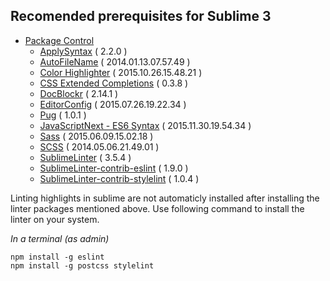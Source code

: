 ## Recomended prerequisites for Sublime 3 ##
- [Package Control](https://packagecontrol.io/installation)
    - [ApplySyntax](github.com/facelessuser/ApplySyntax) ( 2.2.0 )
    - [AutoFileName](github.com/BoundInCode/AutoFileName) ( 2014.01.13.07.57.49 )
    - [Color Highlighter](sublime.wbond.net/packages/Color%20Highligter) ( 2015.10.26.15.48.21 )
    - [CSS Extended Completions](github.com/subhaze/CSS-Extended) ( 0.3.8 )
    - [DocBlockr](github.com/spadgos/sublime-jsdocs) ( 2.14.1 )
    - [EditorConfig](github.com/sindresorhus/editorconfig-sublime) ( 2015.07.26.19.22.34 )
    - [Pug](github.com/davidrios/pug-tmbundle) ( 1.0.1 )
    - [JavaScriptNext - ES6 Syntax](github.com/Benvie/JavaScriptNext.tmLanguage) ( 2015.11.30.19.54.34 )
    - [Sass](github.com/nathis/sass-textmate-bundle) ( 2015.06.09.15.02.18 )
    - [SCSS](github.com/MarioRicalde/SCSS.tmbundle) ( 2014.05.06.21.49.01 )
    - [SublimeLinter](sublimelinter.com) ( 3.5.4 )
    - [SublimeLinter-contrib-eslint](github.com/roadhump/SublimeLinter-eslint) ( 1.9.0 )
    - [SublimeLinter-contrib-stylelint](github.com/kungfusheep/SublimeLinter-contrib-stylelint) ( 1.0.4 )

Linting highlights in sublime are not automaticly installed after installing the linter packages mentioned above.
Use following command to install the linter on your system.

*In a terminal (as admin)*

    npm install -g eslint
    npm install -g postcss stylelint
